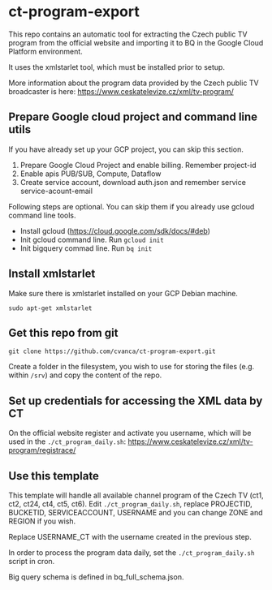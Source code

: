 # ct-program-export

This repo contains an automatic tool for extracting the Czech public TV program from the official website and importing it to BQ in the Google Cloud Platform environment.

It uses the xmlstarlet tool, which must be installed prior to setup.

More information about the program data provided by the Czech public TV broadcaster is here:
https://www.ceskatelevize.cz/xml/tv-program/

## Prepare Google cloud project and command line utils

If you have already set up your GCP project, you can skip this section.

1. Prepare Google Cloud Project and enable billing. Remember project-id
2. Enable apis PUB/SUB, Compute, Dataflow
3. Create service account, download auth.json and remember service service-acount-email

Following steps are optional. You can skip them if you already use gcloud command line tools.

* Install gcloud (https://cloud.google.com/sdk/docs/#deb)
* Init gcloud command line. Run `gcloud init`
* Init bigquery commad line. Run `bq init`


## Install xmlstarlet

Make sure there is xmlstarlet installed on your GCP Debian machine.

`sudo apt-get xmlstarlet`


## Get this repo from git

`git clone https://github.com/cvanca/ct-program-export.git`

Create a folder in the filesystem, you wish to use for storing the files (e.g. within `/srv`) and copy the content of the repo.


## Set up credentials for accessing the XML data by CT

On the official website register and activate you username, which will be used in the `./ct_program_daily.sh`:
https://www.ceskatelevize.cz/xml/tv-program/registrace/


## Use this template

This template will handle all available channel program of the Czech TV (ct1, ct2, ct24, ct4, ct5, ct6).
Edit `./ct_program_daily.sh`, replace PROJECTID, BUCKETID, SERVICEACCOUNT, USERNAME and you can change ZONE and REGION if you wish.

Replace USERNAME_CT with the username created in the previous step.

In order to process the program data daily, set the `./ct_program_daily.sh` script in cron.

Big query schema is defined in bq_full_schema.json.
